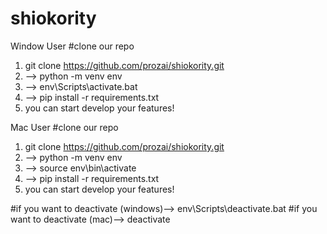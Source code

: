 # shiokority

Window User
#clone our repo
1. git clone https://github.com/prozai/shiokority.git
2. --> python -m venv env
3. --> env\Scripts\activate.bat
4. --> pip install -r requirements.txt
5. you can start develop your features!

Mac User
#clone our repo
1. git clone https://github.com/prozai/shiokority.git
2. --> python -m venv env
3. --> source env\bin\activate
4. --> pip install -r requirements.txt
5. you can start develop your features!

#if you want to deactivate (windows)--> env\Scripts\deactivate.bat
#if you want to deactivate (mac)--> deactivate
